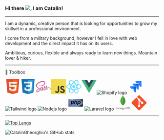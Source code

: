 ### Hi there <img src="https://raw.githubusercontent.com/MartinHeinz/MartinHeinz/master/wave.gif" width="30px">, I am Catalin!

---

I am a dynamic, creative person that is looking for opportunities to grow
my skillset in a professional environment. 

I come from a military background, however I fell in love with web development and the direct
impact it has on its users.

Ambitious, curious, flexible and always ready to learn new things. Mountain lover & hiker.

---

🧰 Toolbox

<img src="https://github.com/devicons/devicon/blob/master/icons/html5/html5-original.svg" alt="HTML logo" width="50" heigth="50" /><img src="https://github.com/devicons/devicon/blob/master/icons/css3/css3-original.svg" alt="CSS logo" width="50" heigth="50" /><img src="https://github.com/devicons/devicon/blob/master/icons/sass/sass-original.svg" alt="SCSS logo" width="50" heigth="50" /><img src="https://github.com/devicons/devicon/blob/master/icons/javascript/javascript-original.svg" alt="Javascript logo" width="50" heigth="50" /><img src="https://github.com/devicons/devicon/blob/master/icons/react/react-original.svg" alt="React logo" width="50" heigth="50" /><img src="https://github.com/devicons/devicon/blob/master/icons/vuejs/vuejs-original.svg" alt="Vue logo" width="50" heigth="50" /><img src="https://cdn.worldvectorlogo.com/logos/shopify-2.svg" alt="Shopify logo" width="150" heigth="150" /> <img src="https://github.com/devicons/devicon/blob/master/icons/jira/jira-original.svg" alt="Jira logo" width="50" heigth="50" /> <img src="https://cdn.worldvectorlogo.com/logos/tailwindcss.svg" alt="Tailwind logo" width="50" heigth="50" /> <img src="https://cdn.worldvectorlogo.com/logos/nodejs-icon.svg" alt="Nodejs logo" width="50" heigth="50" /> <img src="https://github.com/devicons/devicon/blob/master/icons/php/php-original.svg" alt="PHP logo" width="50" heigth="50" /> <img src="https://cdn.worldvectorlogo.com/logos/laravel-2.svg" alt="Laravel logo" width="50" heigth="50" /> <img src="https://github.com/devicons/devicon/blob/master/icons/mongodb/mongodb-original-wordmark.svg" alt="MongoDB logo" width="50" heigth="50" /> <img src="https://github.com/devicons/devicon/blob/master/icons/git/git-original.svg" alt="MongoDB logo" width="50" heigth="50" />

---

[![Top Langs](https://github-readme-stats.vercel.app/api/top-langs/?username=CatalinGheorghiu&exclude_repo=github-readme-stats,CatalinGheorghiu.github.io&theme=radical&show_icons=true)](https://github.com/CatalinGheorghiu/github-readme-stats)

![CatalinGheorghiu's GitHub stats](https://github-readme-stats.vercel.app/api?username=CatalinGheorghiu&theme=radical&show_icons=true)


<!--
**CatalinGheorghiu/CatalinGheorghiu** is a ✨ _special_ ✨ repository because its `README.md` (this file) appears on your GitHub profile.

Here are some ideas to get you started:

- 🔭 I’m currently working on ...
- 🌱 I’m currently learning ...
- 👯 I’m looking to collaborate on ...
- 🤔 I’m looking for help with ...
- 💬 Ask me about ...
- 📫 How to reach me: ...
- 😄 Pronouns: ...
- ⚡ Fun fact: ...
-->
